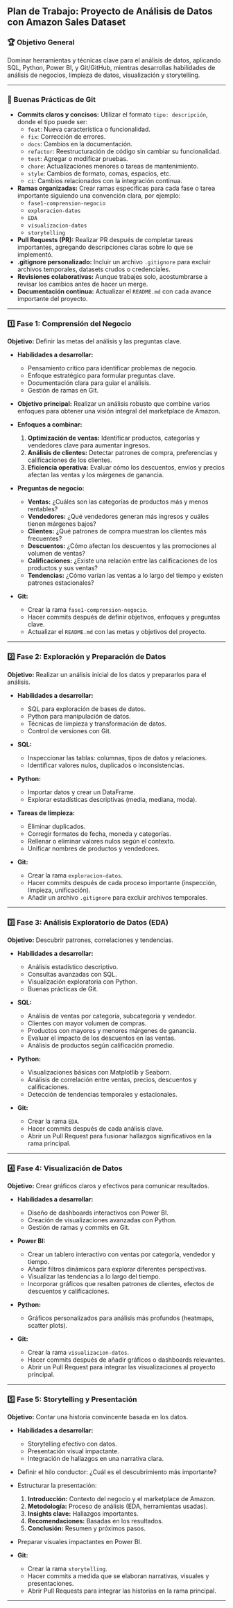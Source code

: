 ## Plan de Trabajo: Proyecto de Análisis de Datos con Amazon Sales Dataset

### 🏆 Objetivo General
Dominar herramientas y técnicas clave para el análisis de datos, aplicando SQL, Python, Power BI, y Git/GitHub, mientras desarrollas habilidades de análisis de negocios, limpieza de datos, visualización y storytelling.

---

### 🚀 Buenas Prácticas de Git

- **Commits claros y concisos:** Utilizar el formato `tipo: descripción`, donde el tipo puede ser:
  - `feat`: Nueva característica o funcionalidad.
  - `fix`: Corrección de errores.
  - `docs`: Cambios en la documentación.
  - `refactor`: Reestructuración de código sin cambiar su funcionalidad.
  - `test`: Agregar o modificar pruebas.
  - `chore`: Actualizaciones menores o tareas de mantenimiento.
  - `style`: Cambios de formato, comas, espacios, etc.
  - `ci`: Cambios relacionados con la integración continua.
- **Ramas organizadas:** Crear ramas específicas para cada fase o tarea importante siguiendo una convención clara, por ejemplo:
  - `fase1-comprension-negocio`
  - `exploracion-datos`
  - `EDA`
  - `visualizacion-datos`
  - `storytelling`
- **Pull Requests (PR):** Realizar PR después de completar tareas importantes, agregando descripciones claras sobre lo que se implementó.
- **.gitignore personalizado:** Incluir un archivo `.gitignore` para excluir archivos temporales, datasets crudos o credenciales.
- **Revisiones colaborativas:** Aunque trabajes solo, acostumbrarse a revisar los cambios antes de hacer un merge.
- **Documentación continua:** Actualizar el `README.md` con cada avance importante del proyecto.

---

### 1️⃣ Fase 1: Comprensión del Negocio
**Objetivo:** Definir las metas del análisis y las preguntas clave.

- **Habilidades a desarrollar:**
  - Pensamiento crítico para identificar problemas de negocio.
  - Enfoque estratégico para formular preguntas clave.
  - Documentación clara para guiar el análisis.
  - Gestión de ramas en Git.

- **Objetivo principal:** Realizar un análisis robusto que combine varios enfoques para obtener una visión integral del marketplace de Amazon.
- **Enfoques a combinar:**
  1. **Optimización de ventas:** Identificar productos, categorías y vendedores clave para aumentar ingresos.
  2. **Análisis de clientes:** Detectar patrones de compra, preferencias y calificaciones de los clientes.
  3. **Eficiencia operativa:** Evaluar cómo los descuentos, envíos y precios afectan las ventas y los márgenes de ganancia.

- **Preguntas de negocio:**
  - **Ventas:** ¿Cuáles son las categorías de productos más y menos rentables?
  - **Vendedores:** ¿Qué vendedores generan más ingresos y cuáles tienen márgenes bajos?
  - **Clientes:** ¿Qué patrones de compra muestran los clientes más frecuentes?
  - **Descuentos:** ¿Cómo afectan los descuentos y las promociones al volumen de ventas?
  - **Calificaciones:** ¿Existe una relación entre las calificaciones de los productos y sus ventas?
  - **Tendencias:** ¿Cómo varían las ventas a lo largo del tiempo y existen patrones estacionales?

- **Git:**
  - Crear la rama `fase1-comprension-negocio`.
  - Hacer commits después de definir objetivos, enfoques y preguntas clave.
  - Actualizar el `README.md` con las metas y objetivos del proyecto.

---

### 2️⃣ Fase 2: Exploración y Preparación de Datos
**Objetivo:** Realizar un análisis inicial de los datos y prepararlos para el análisis.

- **Habilidades a desarrollar:**
  - SQL para exploración de bases de datos.
  - Python para manipulación de datos.
  - Técnicas de limpieza y transformación de datos.
  - Control de versiones con Git.

- **SQL:**
  - Inspeccionar las tablas: columnas, tipos de datos y relaciones.
  - Identificar valores nulos, duplicados o inconsistencias.
- **Python:**
  - Importar datos y crear un DataFrame.
  - Explorar estadísticas descriptivas (media, mediana, moda).
- **Tareas de limpieza:**
  - Eliminar duplicados.
  - Corregir formatos de fecha, moneda y categorías.
  - Rellenar o eliminar valores nulos según el contexto.
  - Unificar nombres de productos y vendedores.
- **Git:**
  - Crear la rama `exploracion-datos`.
  - Hacer commits después de cada proceso importante (inspección, limpieza, unificación).
  - Añadir un archivo `.gitignore` para excluir archivos temporales.

---

### 3️⃣ Fase 3: Análisis Exploratorio de Datos (EDA)
**Objetivo:** Descubrir patrones, correlaciones y tendencias.

- **Habilidades a desarrollar:**
  - Análisis estadístico descriptivo.
  - Consultas avanzadas con SQL.
  - Visualización exploratoria con Python.
  - Buenas prácticas de Git.

- **SQL:**
  - Análisis de ventas por categoría, subcategoría y vendedor.
  - Clientes con mayor volumen de compras.
  - Productos con mayores y menores márgenes de ganancia.
  - Evaluar el impacto de los descuentos en las ventas.
  - Análisis de productos según calificación promedio.
- **Python:**
  - Visualizaciones básicas con Matplotlib y Seaborn.
  - Análisis de correlación entre ventas, precios, descuentos y calificaciones.
  - Detección de tendencias temporales y estacionales.
- **Git:**
  - Crear la rama `EDA`.
  - Hacer commits después de cada análisis clave.
  - Abrir un Pull Request para fusionar hallazgos significativos en la rama principal.

---

### 4️⃣ Fase 4: Visualización de Datos
**Objetivo:** Crear gráficos claros y efectivos para comunicar resultados.

- **Habilidades a desarrollar:**
  - Diseño de dashboards interactivos con Power BI.
  - Creación de visualizaciones avanzadas con Python.
  - Gestión de ramas y commits en Git.

- **Power BI:**
  - Crear un tablero interactivo con ventas por categoría, vendedor y tiempo.
  - Añadir filtros dinámicos para explorar diferentes perspectivas.
  - Visualizar las tendencias a lo largo del tiempo.
  - Incorporar gráficos que resalten patrones de clientes, efectos de descuentos y calificaciones.
- **Python:**
  - Gráficos personalizados para análisis más profundos (heatmaps, scatter plots).
- **Git:**
  - Crear la rama `visualizacion-datos`.
  - Hacer commits después de añadir gráficos o dashboards relevantes.
  - Abrir un Pull Request para integrar las visualizaciones al proyecto principal.

---

### 5️⃣ Fase 5: Storytelling y Presentación
**Objetivo:** Contar una historia convincente basada en los datos.

- **Habilidades a desarrollar:**
  - Storytelling efectivo con datos.
  - Presentación visual impactante.
  - Integración de hallazgos en una narrativa clara.

- Definir el hilo conductor: ¿Cuál es el descubrimiento más importante?
- Estructurar la presentación:
  1. **Introducción:** Contexto del negocio y el marketplace de Amazon.
  2. **Metodología:** Proceso de análisis (EDA, herramientas usadas).
  3. **Insights clave:** Hallazgos importantes.
  4. **Recomendaciones:** Basadas en los resultados.
  5. **Conclusión:** Resumen y próximos pasos.
- Preparar visuales impactantes en Power BI.
- **Git:**
  - Crear la rama `storytelling`.
  - Hacer commits a medida que se elaboran narrativas, visuales y presentaciones.
  - Abrir Pull Requests para integrar las historias en la rama principal.

---
